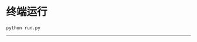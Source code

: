 # 终端运行

```shell
python run.py
```
**********************************************************************************************************************************************************************************************************************************************************************************************************************************************************************************************************************************************************************************************************************************************************************************************************************************************************************************************************************************************************************************************************************************************************************************************************************************************************************************************************************************************************************************************************************************************************************************************************************************